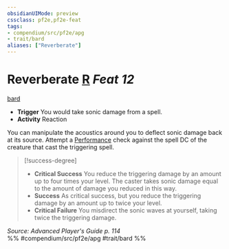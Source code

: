 ```yaml
---
obsidianUIMode: preview
cssclass: pf2e,pf2e-feat
tags:
- compendium/src/pf2e/apg
- trait/bard
aliases: ["Reverberate"]
---
```

# Reverberate  [R](../../rules/core-rulebook/chapter-9-playing-the-game.md#Actions "Reaction") *Feat 12*  
[bard](../../rules/traits/bard.md)  

- **Trigger** You would take sonic damage from a spell.
- **Activity** Reaction

You can manipulate the acoustics around you to deflect sonic damage back at its source. Attempt a [Performance](../skills.md#Performance) check against the spell DC of the creature that cast the triggering spell.

> [!success-degree] 
> - **Critical Success** You reduce the triggering damage by an amount up to four times your level. The caster takes sonic damage equal to the amount of damage you reduced in this way.
> - **Success** As critical success, but you reduce the triggering damage by an amount up to twice your level.
> - **Critical Failure** You misdirect the sonic waves at yourself, taking twice the triggering damage.

*Source: Advanced Player's Guide p. 114*  
%% #compendium/src/pf2e/apg #trait/bard %%